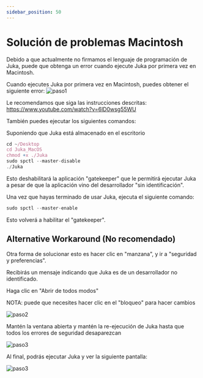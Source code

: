 ```yaml
---
sidebar_position: 50
---
```


# Solución de problemas Macintosh

Debido a que actualmente no firmamos el lenguaje de programación de Juka, puede que obtenga un error cuando ejecute Juka por primera vez en Macintosh.

Cuando ejecutes Juka por primera vez en Macintosh, puedes obtener el siguiente error: ![paso1](/img/macintosh/cannotbeopened.png)

Le recomendamos que siga las instrucciones descritas: https://www.youtube.com/watch?v=6lD0wsg55WU

También puedes ejecutar los siguientes comandos:

Suponiendo que Juka está almacenado en el escritorio
```jsx
cd ~/Desktop
cd Juka_MacOS
chmod +x ./Juka
sudo spctl --master-disable
./Juka
```

Esto deshabilitará la aplicación "gatekeeper" que le permitirá ejecutar Juka a pesar de que la aplicación vino del desarrollador "sin identificación".

Una vez que hayas terminado de usar Juka, ejecuta el siguiente comando:

```jsx
sudo spctl --master-enable
```
Esto volverá a habilitar el "gatekeeper".

## Alternative Workaround (No recomendado)

Otra forma de solucionar esto es hacer clic en "manzana", y ir a "seguridad y preferencias".

Recibirás un mensaje indicando que Juka es de un desarrollador no identificado.

Haga clic en "Abrir de todos modos"

NOTA: puede que necesites hacer clic en el "bloqueo" para hacer cambios

![paso2](/img/macintosh/openanyway.png)

Mantén la ventana abierta y mantén la re-ejecución de Juka hasta que todos los errores de seguridad desaparezcan

![paso3](/img/macintosh/openanywaylibhost.png)

Al final, podrás ejecutar Juka y ver la siguiente pantalla:

![paso3](/img/macintosh/final.png)


